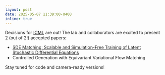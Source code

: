 ```yaml
---
layout: post
date: 2025-05-07 11:39:00-0400
inline: true
---
```


Decisions for [ICML](https://icml.cc/) are out! The lab and collaborators are excited to present 2 (out of 2!) accepted papers:

* [SDE Matching: Scalable and Simulation-Free Training of Latent Stochastic Differential Equations](https://arxiv.org/abs/2502.02472)
* Controlled Generation with Equivariant Variational Flow Matching

Stay tuned for code and camera-ready versions!